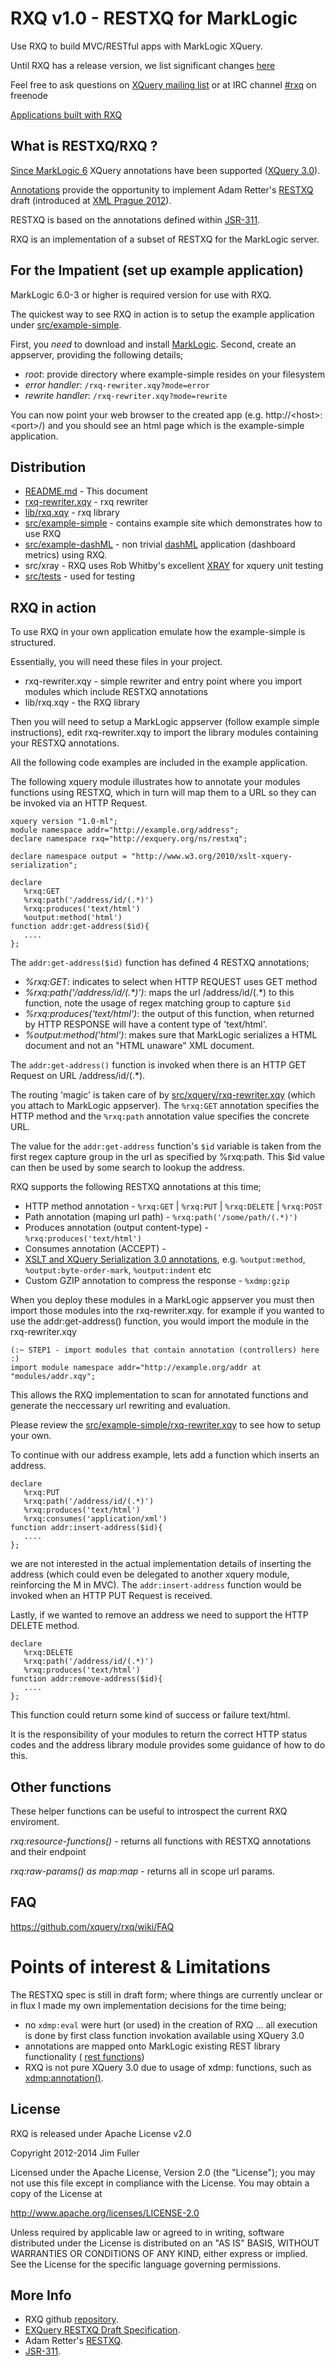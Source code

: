# RXQ v1.0 - RESTXQ for MarkLogic

Use RXQ to build MVC/RESTful apps with MarkLogic XQuery.

Until RXQ has a release version, we list significant changes [here](https://github.com/xquery/rxq/wiki/Changes)

Feel free to ask questions on [XQuery mailing list](http://x-query.com/mailman/listinfo/talk) or at IRC channel [#rxq](irc://irc.freenode.net) on freenode

[Applications built with RXQ](https://github.com/xquery/rxq/wiki/Applications-using-RXQ)

## What is RESTXQ/RXQ ?

[Since MarkLogic 6](http://www.marklogic.com) XQuery annotations have been supported ([XQuery 3.0](http://www.w3.org/TR/xquery-30)).

[Annotations](http://www.w3.org/TR/xquery-30/#id-annotations) provide the opportunity to implement Adam Retter's [RESTXQ](http://exquery.github.com/exquery/exquery-restxq-specification/restxq-1.0-specification.html#method-annotation) draft (introduced at [XML Prague 2012](http://archive.xmlprague.cz/2012/sessions.html#RESTful-XQuery---Standardised-XQuery-3.0-Annotations-for-REST)).

RESTXQ is based on the annotations defined within [JSR-311](http://download.oracle.com/otndocs/jcp/jaxrs-1.0-fr-eval-oth-JSpec).

RXQ is an implementation of a subset of RESTXQ for the MarkLogic server.

## For the Impatient (set up example application)

MarkLogic 6.0-3 or higher is required version for use with RXQ.

The quickest way to see RXQ in action is to setup the example application under [src/example-simple](https://github.com/xquery/rxq/tree/master/src/example-simple).

First, you *need* to download and install [MarkLogic](https://developer.marklogic.com/products). Second, create an appserver, providing the following details;

* _root_: provide directory where example-simple resides on your filesystem
* _error handler_: `/rxq-rewriter.xqy?mode=error`
* _rewrite handler_: `/rxq-rewriter.xqy?mode=rewrite`

You can now point your web browser to the created app (e.g. http://&lt;host&gt;:&lt;port&gt;/) and you should see an html page which is the example-simple application.

## Distribution

* [README.md](https://github.com/xquery/rxq) - This document
* [rxq-rewriter.xqy](https://github.com/xquery/rxq/tree/master/rxq-rewriter.xqy) - rxq rewriter
* [lib/rxq.xqy](https://github.com/xquery/rxq/tree/master/lib/rxq.xqy) - rxq library
* [src/example-simple](https://github.com/xquery/rxq/tree/master/src/example-simple) - contains example site which demonstrates how to use RXQ
* [src/example-dashML](https://github.com/xquery/rxq/tree/master/src/example-dashml) - non trivial [dashML](https://github.com/xquery/dashML) application (dashboard metrics) using RXQ.
* src/xray - RXQ uses Rob Whitby's excellent [XRAY](https://github.com/robwhitby/xray) for xquery unit testing
* [src/tests](https://github.com/xquery/rxq/tree/master/src/test) - used for testing

## RXQ in action

To use RXQ in your own application emulate how the example-simple is structured.

Essentially, you will need these files in your project.

* rxq-rewriter.xqy - simple rewriter and entry point where you import modules which include RESTXQ annotations
* lib/rxq.xqy - the RXQ library

Then you will need to setup a MarkLogic appserver (follow example simple instructions), edit rxq-rewriter.xqy to import the library modules containing your RESTXQ annotations.

All the following code examples are included in the example application.

The following xquery module illustrates how to annotate your modules functions using RESTXQ, which in turn will map them to a URL so they can be invoked via an HTTP Request.

```xquery
xquery version "1.0-ml";
module namespace addr="﻿http://example.org/address";
declare namespace rxq="﻿http://exquery.org/ns/restxq";

declare namespace output = "http://www.w3.org/2010/xslt-xquery-serialization";

declare
   %rxq:GET
   %rxq:path('/address/id/(.*)')
   %rxq:produces('text/html')
   %output:method('html')
function addr:get-address($id){
   ....
};
```

The `addr:get-address($id)` function has defined 4 RESTXQ annotations;

* _%rxq:GET_: indicates to select when HTTP REQUEST uses GET method
* _%rxq:path('/address/id/(.*)')_: maps the url /address/id/(.*) to this function, note the usage of regex matching group to capture `$id`
* _%rxq:produces('text/html')_: the output of this function, when returned by HTTP RESPONSE will have a content type of 'text/html'.
* _%output:method('html')_: makes sure that MarkLogic serializes a HTML document and not an "HTML unaware" XML document.

The `addr:get-address()` function is invoked when there is an HTTP GET Request on URL /address/id/(.*).

The routing 'magic' is taken care of by [src/xquery/rxq-rewriter.xqy](https://github.com/xquery/rxq/blob/master/src/xquery/rxq-rewriter.xqy) (which you attach to MarkLogic appserver). The `%rxq:GET` annotation specifies the HTTP method and the `%rxq:path` annotation value specifies the concrete URL.

The value for the `addr:get-address` function's `$id` variable is taken from the first regex capture group in the url as specified by %rxq:path. This $id value can then be used by some search to lookup the address.

RXQ supports the following RESTXQ annotations at this time;

* HTTP method annotation - `%rxq:GET` | `%rxq:PUT` | `%rxq:DELETE` | `%rxq:POST`
* Path annotation (maping url path) - `%rxq:path('/some/path/(.*)')`
* Produces annotation (output content-type) - `%rxq:produces('text/html')`
* Consumes annotation (ACCEPT) -
* [XSLT and XQuery Serialization 3.0 annotations](http://www.w3.org/TR/xslt-xquery-serialization-30), e.g. `%output:method`, `%output:byte-order-mark`, `%output:indent` etc
* Custom GZIP annotation to compress the response - `%xdmp:gzip`

When you deploy these modules in a MarkLogic appserver you must then import those modules into the rxq-rewriter.xqy. for example if you wanted to use the addr:get-address() function, you would import the module in the rxq-rewriter.xqy

```xquery
(:~ STEP1 - import modules that contain annotation (controllers) here :)
import module namespace addr="﻿http://example.org/addr at "modules/addr.xqy";
```

This allows the RXQ implementation to scan for annotated functions and generate the neccessary url rewriting and evaluation.

Please review the [src/example-simple/rxq-rewriter.xqy](https://github.com/xquery/rxq/blob/master/src/example-site/rxq-rewriter.xqy) to see how to setup your own.

To continue with our address example, lets add a function which inserts an address.

```xquery
declare
   %rxq:PUT
   %rxq:path('/address/id/(.*)')
   %rxq:produces('text/html')
   %rxq:consumes('application/xml')
function addr:insert-address($id){
   ....
};
```
we are not interested in the actual implementation details of inserting the address (which could even be delegated to another xquery module, reinforcing the M in MVC). The `addr:insert-address` function would be invoked when an HTTP PUT Request is received.

Lastly, if we wanted to remove an address we need to support the HTTP DELETE method.

```xquery
declare
   %rxq:DELETE
   %rxq:path('/address/id/(.*)')
   %rxq:produces('text/html')
function addr:remove-address($id){
   ....
};
```
This function could return some kind of success or failure text/html.

It is the responsibility of your modules to return the correct HTTP status codes and the address library module provides some guidance of how to do this.

## Other functions

These helper functions can be useful to introspect the current RXQ enviroment.

_rxq:resource-functions()_ - returns all functions with RESTXQ annotations and their endpoint

_rxq:raw-params() as map:map_ - returns all in scope url params.

## FAQ

https://github.com/xquery/rxq/wiki/FAQ

# Points of interest & Limitations

The RESTXQ spec is still in draft form; where things are currently unclear or in flux I made my own implementation decisions for the time being;

 * no `xdmp:eval` were hurt (or used) in the creation of RXQ ... all execution is done by first class function invokation available using XQuery 3.0
 * annotations are mapped onto MarkLogic existing REST library functionality ( [rest functions](https://docs.marklogic.com/rest-lib))
 * RXQ is not pure XQuery 3.0 due to usage of xdmp: functions, such as [xdmp:annotation()](https://docs.marklogic.com/xdmp:annotation).

## License

RXQ is released under Apache License v2.0

Copyright 2012-2014 Jim Fuller

Licensed under the Apache License, Version 2.0 (the "License"); you may not use this file except in compliance with the License. You may obtain a copy of the License at

http://www.apache.org/licenses/LICENSE-2.0

Unless required by applicable law or agreed to in writing, software distributed under the License is distributed on an "AS IS" BASIS, WITHOUT WARRANTIES OR CONDITIONS OF ANY KIND, either express or implied. See the License for the specific language governing permissions.

## More Info

* RXQ github [repository](https://github.com/xquery/rxq).
* [EXQuery RESTXQ Draft Specification](http://exquery.github.com/exquery/exquery-restxq-specification/restxq-1.0-specification.html#method-annotation).
* Adam Retter's [RESTXQ](http://archive.xmlprague.cz/2012/presentations/RESTful_XQuery.pdf).
* [JSR-311](http://download.oracle.com/otndocs/jcp/jaxrs-1.0-fr-eval-oth-JSpec/).
